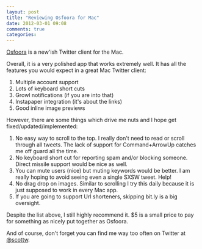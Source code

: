 ```yaml
---
layout: post
title: "Reviewing Osfoora for Mac"
date: 2012-03-01 09:08
comments: true
categories: 
---
```


[Osfoora](http://osfoora.com/mac/) is a new'ish Twitter client for the Mac. 

Overall, it is a very polished app that works extremely well. It has all the features you would expect in a great Mac Twitter client: 

1. Multiple account support
1. Lots of keyboard short cuts
1. Growl notifications (if you are into that)
1. Instapaper integration (it's about the links)
1. Good inline image previews

However, there are some things which drive me nuts and I hope get fixed/updated/implemented:

1. No easy way to scroll to the top. I really don't need to read or scroll through all tweets. The lack of support for Command+ArrowUp catches me off guard all the time. 
1. No keyboard short cut for reporting spam and/or blocking someone. Direct missile support would be nice as well.
1. You can mute users (nice) but muting keywords would be better. I am really hoping to avoid seeing even a single SXSW tweet. Help!
1. No drag drop on images. Similar to scrolling I try this daily because it is just supposed to work in every Mac app. 
1. If you are going to support Url shorteners, skipping bit.ly is a big oversight. 

Despite the list above, I still highly recommend it. $5 is a small price to pay for something as nicely put together as Osfoora.

And of course, don't forget you can find me way too often on Twitter at [@scottw](http://twitter.com/scottw). 
